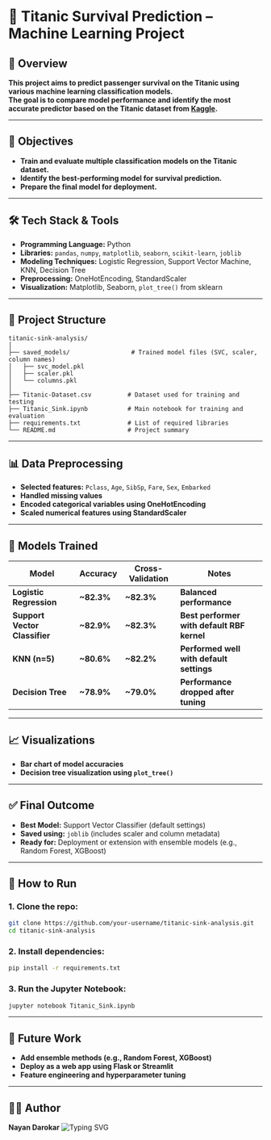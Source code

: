 # 🧠 Titanic Survival Prediction – Machine Learning Project

## 📌 Overview
**This project aims to predict passenger survival on the Titanic using various machine learning classification models.**  
**The goal is to compare model performance and identify the most accurate predictor based on the Titanic dataset from [Kaggle](https://www.kaggle.com/c/titanic).**

---

## 🎯 Objectives
- **Train and evaluate multiple classification models on the Titanic dataset.**
- **Identify the best-performing model for survival prediction.**
- **Prepare the final model for deployment.**

---

## 🛠️ Tech Stack & Tools
- **Programming Language:** Python  
- **Libraries:** `pandas`, `numpy`, `matplotlib`, `seaborn`, `scikit-learn`, `joblib`  
- **Modeling Techniques:** Logistic Regression, Support Vector Machine, KNN, Decision Tree  
- **Preprocessing:** OneHotEncoding, StandardScaler  
- **Visualization:** Matplotlib, Seaborn, `plot_tree()` from sklearn  

---

## 🧱 Project Structure
```
titanic-sink-analysis/
│
├── saved_models/                 # Trained model files (SVC, scaler, column names)
│   ├── svc_model.pkl
│   ├── scaler.pkl
│   └── columns.pkl
│
├── Titanic-Dataset.csv          # Dataset used for training and testing
├── Titanic_Sink.ipynb           # Main notebook for training and evaluation
├── requirements.txt             # List of required libraries
└── README.md                    # Project summary
```

---

## 📊 Data Preprocessing
- **Selected features:** `Pclass`, `Age`, `SibSp`, `Fare`, `Sex`, `Embarked`  
- **Handled missing values**  
- **Encoded categorical variables using OneHotEncoding**  
- **Scaled numerical features using StandardScaler**  

---

## 🤖 Models Trained

| **Model**                   | **Accuracy** | **Cross-Validation** | **Notes**                                                   |
|----------------------------|--------------|----------------------|--------------------------------------------------------------|
| **Logistic Regression**    | **~82.3%**   | **~82.3%**           | **Balanced performance**                                     |
| **Support Vector Classifier** | **~82.9%** | **~82.3%**           | **Best performer with default RBF kernel**                   |
| **KNN (n=5)**              | **~80.6%**   | **~82.2%**           | **Performed well with default settings**                     |
| **Decision Tree**          | **~78.9%**   | **~79.0%**           | **Performance dropped after tuning**                         |

---

## 📈 Visualizations
- **Bar chart of model accuracies**  
- **Decision tree visualization using `plot_tree()`**  

---

## ✅ Final Outcome
- **Best Model:** Support Vector Classifier (default settings)  
- **Saved using:** `joblib` (includes scaler and column metadata)  
- **Ready for:** Deployment or extension with ensemble models (e.g., Random Forest, XGBoost)  

---

## 🚀 How to Run

### 1. Clone the repo:
```bash
git clone https://github.com/your-username/titanic-sink-analysis.git
cd titanic-sink-analysis
```

### 2. Install dependencies:
```bash
pip install -r requirements.txt
```

### 3. Run the Jupyter Notebook:
```bash
jupyter notebook Titanic_Sink.ipynb
```

---

## 📂 Future Work
- **Add ensemble methods (e.g., Random Forest, XGBoost)**  
- **Deploy as a web app using Flask or Streamlit**  
- **Feature engineering and hyperparameter tuning**  

---

## 🧑‍💻 Author
**Nayan Darokar**
![Typing SVG](https://readme-typing-svg.herokuapp.com?font=Fira+Code&weight=700&size=22&pause=1000&center=false&vCenter=true&width=435&lines=BUILDING+MODELS+THAT+MATTER...)
